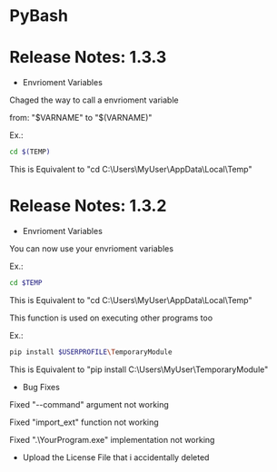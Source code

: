 # PyBash

# Release Notes: 1.3.3

* Envrioment Variables

Chaged the way to call a envrioment variable

from: "$VARNAME" to "$(VARNAME)"

Ex.:

```bash
cd $(TEMP)
```

This is Equivalent to "cd C:\Users\MyUser\AppData\Local\Temp"

# Release Notes: 1.3.2

* Envrioment Variables

You can now use your envrioment variables

Ex.:

```bash
cd $TEMP 
```

This is Equivalent to "cd C:\Users\MyUser\AppData\Local\Temp"

This function is used on executing other programs too

Ex.:

```bash
pip install $USERPROFILE\TemporaryModule
```

This is Equivalent to "pip install C:\Users\MyUser\TemporaryModule"

* Bug Fixes

Fixed "--command" argument not working

Fixed "import_ext" function not working

Fixed ".\YourProgram.exe" implementation not working

* Upload the License File that i accidentally deleted
